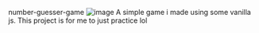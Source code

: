 number-guesser-game
![image](https://user-images.githubusercontent.com/109658031/211154812-432d8cd7-2aa7-493b-a1ce-1169cd077387.png)
A simple game i made using some vanilla js. This project is for me to just practice lol
